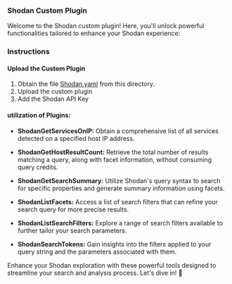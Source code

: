 ### Shodan Custom Plugin

Welcome to the Shodan custom plugin! Here, you'll unlock powerful functionalities tailored to enhance your Shodan experience:
### Instructions
#### Upload the Custom Plugin

1. Obtain the file [Shodan.yaml](https://github.com/Azure/Copilot-For-Security/blob/main/Plugins/Community%20Based%20Plugins/Shodan/Shodan.yaml) from this directory.
2. Upload the custom plugin
3. Add the Shodan API Key

#### utilization of Plugins:

- **ShodanGetServicesOnIP:** Obtain a comprehensive list of all services detected on a specified host IP address.

- **ShodanGetHostResultCount:** Retrieve the total number of results matching a query, along with facet information, without consuming query credits.

- **ShodanGetSearchSummary:** Utilize Shodan's query syntax to search for specific properties and generate summary information using facets.

- **ShodanListFacets:** Access a list of search filters that can refine your search query for more precise results.

- **ShodanListSearchFilters:** Explore a range of search filters available to further tailor your search parameters.

- **ShodanSearchTokens:** Gain insights into the filters applied to your query string and the parameters associated with them.

Enhance your Shodan exploration with these powerful tools designed to streamline your search and analysis process. Let's dive in! 🚀

